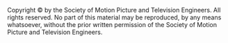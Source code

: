 Copyright © by the Society of Motion Picture and Television Engineers. All rights reserved. No part of this material may be reproduced, by any means whatsoever, without the prior written permission of the Society of Motion Picture and Television Engineers.